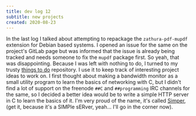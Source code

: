 ```yaml
---
title: dev log 12
subtitle: new projects
created: 2020-08-23
---
```


In the last log I talked about attempting to repackage the `zathura-pdf-mupdf` extension for Debian based systems. I opened an issue for the same on the project's GitLab page but was informed that the issue is already being tracked and needs someone to fix the `mupdf` package first. So yeah, that was disappointing. Because I was left with nothing to do, I turned to my trusty [things to do](https://github.com/awalvie/things-to-do/issues) repository. I use it to keep track of interesting project ideas to work on. I first thought about making a bandwidth monitor as a small utility program to learn the basics of networking with C, but I didn't find a lot of support on the freenode `##C` and `##programming` IRC channels for the same, so I decided a better idea would be to write a simple HTTP server in C to learn the basics of it. I'm very proud of the name, it's called [Simper](https://github.com/awalvie/simper), (get it, because it's a SIMPle sERver, yeah... I'll go in the corner now).
